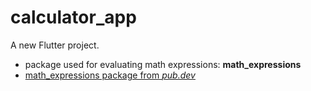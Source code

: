 # calculator_app

A new Flutter project.

- package used for evaluating math expressions: **math_expressions**
- [math_expressions package from *pub.dev*](https://pub.dev/packages/math_expressions)
